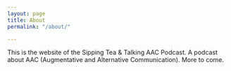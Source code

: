 ```yaml
---
layout: page
title: About
permalink: "/about/"

---
```

This is the website of the Sipping Tea & Talking AAC Podcast. A podcast about AAC (Augmentative and Alternative Communication). More to come.